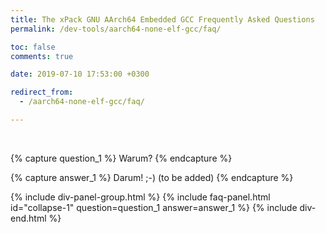 ```yaml
---
title: The xPack GNU AArch64 Embedded GCC Frequently Asked Questions
permalink: /dev-tools/aarch64-none-elf-gcc/faq/

toc: false
comments: true

date: 2019-07-10 17:53:00 +0300

redirect_from:
  - /aarch64-none-elf-gcc/faq/

---
```


<br/>

{% capture question_1 %}
Warum?
{% endcapture %}

{% capture answer_1 %}
Darum! ;-) (to be added)
{% endcapture %}

{% include div-panel-group.html %}
{% include faq-panel.html id="collapse-1" question=question_1 answer=answer_1 %}
{% include div-end.html %}

